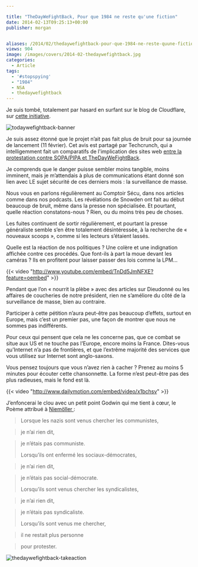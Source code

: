 ```yaml
---

title: "TheDayWeFightBack, Pour que 1984 ne reste qu'une fiction"
date: 2014-02-13T09:25:13+00:00
publisher: morgan


aliases: /2014/02/thedaywefightback-pour-que-1984-ne-reste-quune-fiction/
views: 904
image: /images/covers/2014-02-thedaywefightback.jpg
categories:
  - Article
tags:
  - '#stopspying'
  - "1984"
  - NSA
  - thedaywefightback
---
```

Je suis tombé, totalement par hasard en surfant sur le blog de Cloudflare, sur [cette initiative](https://thedaywefightback.org/international/).

![todaywefightback-banner](/images/misc/2014-02-todaywefightback-banner.jpg)

Je suis assez étonné que le projet n’ait pas fait plus de bruit pour sa journée de lancement (11 février). Cet avis est partagé par Techcrunch, qui a intelligemment fait un comparatifs de l'implication des sites web [entre la protestation contre SOPA/PIPA et TheDayWeFightBack](http://techcrunch.com/2014/02/11/sopa-vs-nsa-protests-in-pictures/).

Je comprends que le danger puisse sembler moins tangible, moins imminent, mais je m’attendais à plus de communications étant donné son lien avec LE sujet sécurité de ces derniers mois : la surveillance de masse.

Nous vous en parlons régulièrement au Comptoir Sécu, dans nos articles comme dans nos podcasts. Les révélations de Snowden ont fait au début beaucoup de bruit, même dans la presse non spécialisée. Et pourtant, quelle réaction constatons-nous ? Rien, ou du moins très peu de choses.

Les fuites continuent de sortir régulièrement, et pourtant la presse généraliste semble s’en être totalement désintéressée, à la recherche de « nouveaux scoops », comme si les lecteurs s’étaient lassés.

Quelle est la réaction de nos politiques ? Une colère et une indignation affichée contre ces procédés. Que font-ils à part la moue devant les caméras ? Ils en profitent pour laisser passer des lois comme la LPM…

{{< video "http://www.youtube.com/embed/TnDd5JmNFXE?feature=oembed" >}}

Pendant que l’on « nourrit la plèbe » avec des articles sur Dieudonné ou les affaires de coucheries de notre président, rien ne s’améliore du côté de la surveillance de masse, bien au contraire.

Participer à cette pétition n’aura peut-être pas beaucoup d’effets, surtout en Europe, mais c’est un premier pas, une façon de montrer que nous ne sommes pas indifférents.

Pour ceux qui pensent que cela ne les concerne pas, que ce combat se situe aux US et ne touche pas l’Europe, encore moins la France. Dites-vous qu’Internet n’a pas de frontières, et que l’extrême majorité des services que vous utilisez sur Internet sont anglo-saxons.

Vous pensez toujours que vous n’avez rien à cacher ? Prenez au moins 5 minutes pour écouter cette chansonnette. La forme n’est peut-être pas des plus radieuses, mais le fond est là.

{{< video "http://www.dailymotion.com/embed/video/x1bchsv" >}}

J’enfoncerai le clou avec un petit point Godwin qui me tient à cœur, le Poème attribué à [Niemöller ](http://fr.wikipedia.org/wiki/Martin_Niem%C3%B6ller):

> Lorsque les nazis sont venus chercher les communistes,

> je n’ai rien dit,

> je n’étais pas communiste.
>
> Lorsqu’ils ont enfermé les sociaux-démocrates,

> je n’ai rien dit,

> je n’étais pas social-démocrate.
>
> Lorsqu’ils sont venus chercher les syndicalistes,

> je n’ai rien dit,

> je n’étais pas syndicaliste.
>
> Lorsqu’ils sont venus me chercher,

> il ne restait plus personne

> pour protester.

![thedaywefightback-takeaction](/images/misc/2014-02-thedaywefightback-takeaction.jpg)
